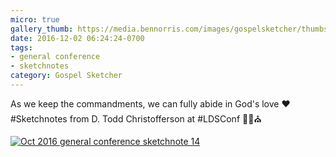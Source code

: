 ```yaml
---
micro: true
gallery_thumb: https://media.bennorris.com/images/gospelsketcher/thumbs/oct-16-2-christofferson.jpg
date: 2016-12-02 06:24:24-0700
tags:
- general conference
- sketchnotes
category: Gospel Sketcher
---
```


As we keep the commandments, we can fully abide in God's love ❤️ #Sketchnotes from D. Todd Christofferson at #LDSConf ✍🏼⛪️

[![Oct 2016 general conference sketchnote 14](https://media.bennorris.com/images/gospelsketcher/general-conference/oct-2016/oct-16-2-christofferson.jpg)](https://media.bennorris.com/images/gospelsketcher/general-conference/oct-2016/oct-16-2-christofferson.jpg)
